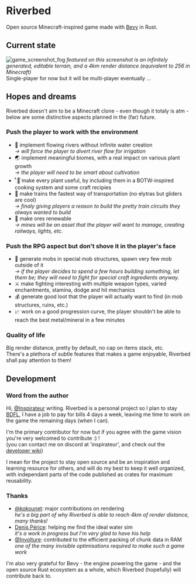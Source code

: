# Riverbed
Open source Minecraft-inspired game made with [Bevy](https://bevyengine.org/) in Rust.

## Current state
![game_screenshot_fog](https://github.com/Inspirateur/riverbed/assets/22746898/49501ffd-d6f7-4d23-84ab-aef415d7e3be)
*featured on this screenshot is an infinitely generated, editable terrain, and a 4km render distance (equivalent to 256 in Minecraft)*  
Single-player for now but it will be multi-player eventually ...

## Hopes and dreams
Riverbed doesn't aim to be a Minecraft clone - even though it totaly is atm - below are some distinctive aspects planned in the (far) future.

### Push the player to work with the environment
- 🌊 implement flowing rivers without infinite water creation  
  *→ will force the player to divert river flow for irrigation*
- 🌏 implement meaningful biomes, with a real impact on various plant growth  
  *→ the player will need to be smart about cultivation*
- 𓍢ִ໋🌷͙֒ make every plant useful, by including them in a BOTW-inspired cooking system and some craft recipies
- 🚂 make trains the fastest way of transportation (no elytras but gliders are cool)  
  *→ finaly giving players a reason to build the pretty train circuits they always wanted to build*
- 💎 make ores renewable  
  *→ mines will be an asset that the player will want to manage, creating railways, lights, etc.*

### Push the RPG aspect but don't shove it in the player's face
- 👹 generate mobs in special mob structures, spawn very few mob outside of it  
  *→ if the player decides to spend a few hours building something, let them be; they will need to fight for special craft ingredients anyway.*
- ⚔️ make fighting interesting with multiple weapon types, varied enchantments, stamina, dodge and hit mechanics 
- 💰 generate good loot that the player will actually want to find (in mob structures, ruins, etc.)
- 📈 work on a good progression curve, the player shouldn't be able to reach the best metal/mineral in a few minutes

### Quality of life
Big render distance, pretty by default, no cap on items stack, etc.  
There's a plethora of subtle features that makes a game enjoyable, Riverbed shall pay attention to them!

## Development
### Word from the author
Hi, [@Inspirateur](https://github.com/Inspirateur) writing.
Riverbed is a personal project so I plan to stay [BDFL](https://en.wikipedia.org/wiki/Benevolent_dictator_for_life), I have a job to pay for bills 4 days a week, leaving me time to work on the game the remaining days (when I can). 

I'm the primary contributor for now but if you agree with the game vision you're very welcomed to contribute :) !  
(you can contact me on discord at 'inspirateur', and check out the [developer wiki](https://github.com/Inspirateur/riverbed/wiki/Riverbed-Developer-Wiki))

I mean for the project to stay open source and be an inspiration and learning resource for others, and will do my best to keep it well organized, with independant parts of the code published as crates for maximum reusability.

### Thanks
- [@kokounet](https://github.com/kokounet): major contributions on rendering  
*he's a big part of why Riverbed is able to reach 4km of render distance, many thanks!*
- [Denis Périce](https://denis-perice.github.io/): helping me find the ideal water sim  
*it's a work in progress but I'm very glad to have his help*
- [@Involture](https://github.com/Involture): contributed to the efficient packing of chunk data in RAM  
*one of the many invisible optimisations required to make such a game work*

I'm also very grateful for Bevy - the engine powering the game - and the open source Rust ecosystem as a whole, which Riverbed (hopefully) will contribute back to.
